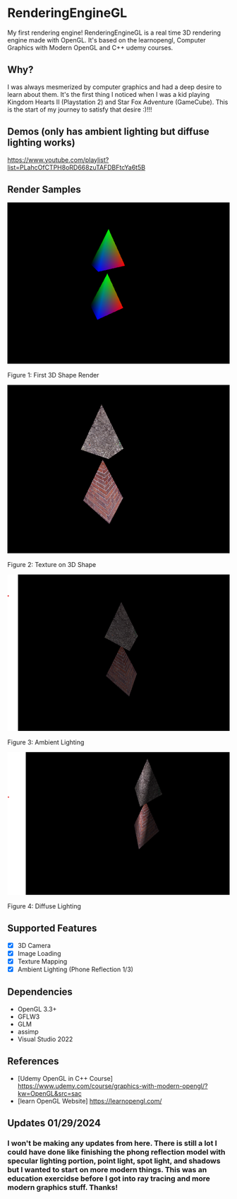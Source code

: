 # RenderingEngineGL
My first rendering engine! RenderingEngineGL is a real time 3D rendering engine made with OpenGL. It's based on the learnopengl, Computer Graphics with Modern OpenGL and C++ udemy courses. 

## Why? 
I was always mesmerized by computer graphics and had a deep desire to learn about them. It's the first thing I noticed when I was a kid playing Kingdom Hearts II (Playstation 2) and Star Fox Adventure (GameCube). This is the start of my journey to satisfy that desire :)!!!

## Demos (only has ambient lighting but diffuse lighting works)
https://www.youtube.com/playlist?list=PLahcOfCTPH8oRD668zuTAFDBFtcYa6t5B

## Render Samples
![Rainbow Render](Render_Samples/First_3D_Shape.png)

Figure 1: First 3D Shape Render

![Rainbow Render](Render_Samples/Texture_Map_3D.png)

Figure 2: Texture on 3D Shape

![Ambient Render](Render_Samples/AmbientLight.png)

Figure 3: Ambient Lighting

![Diffuse Render](Render_Samples/DiffuseLight.png)

Figure 4: Diffuse Lighting


## Supported Features
- [x] 3D Camera
- [x] Image Loading
- [x] Texture Mapping
- [x] Ambient Lighting (Phone Reflection 1/3)

## Dependencies
- OpenGL 3.3+
- GFLW3
- GLM
- assimp
- Visual Studio 2022

## References
- [Udemy OpenGL in C++ Course] https://www.udemy.com/course/graphics-with-modern-opengl/?kw=OpenGL&src=sac
- [learn OpenGL Website] https://learnopengl.com/

## Updates 01/29/2024
### I won't be making any updates from here. There is still a lot I could have done like finishing the phong reflection model with specular lighting portion, point light, spot light, and shadows but I wanted to start on more modern things. This was an education exercidse before I got into ray tracing and more modern graphics stuff. Thanks!
